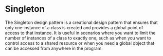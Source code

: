 # Singleton

The Singleton design pattern is a creational design pattern that ensures that only one instance of a class is created and provides a global point of access to that instance. It is useful in scenarios where you want to limit the number of instances of a class to exactly one, such as when you want to control access to a shared resource or when you need a global object that can be accessed from anywhere in the program.


